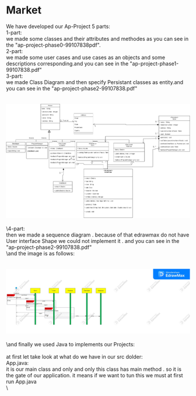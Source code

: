 # Market
We have developed our Ap-Project 5 parts:\
1-part:\
  we made some classes and their attributes and methodes as you can see in the "ap-project-phase0-99107838pdf".\
2-part:\
 we made some user cases and use cases as an objects and some descriptions corresponding.and you can see in the "ap-project-phase1-99107838.pdf"\
3-part:\
 we made Class Diagram and then specify Persistant classes as entity.and you can see in the "ap-project-phase2-99107838.pdf"\
 \
 \
 ![phase2](ap-project-phase2-99107838.png)
 \
 \
\4-part:\
   then we made a sequence diagram . because of that edrawmax do not have User interface Shape we could not implement it . and you can see in the "ap-project-phase2-99107838.pdf"\
   \and the image is as follows:\
   \
   \
![phase3](ap-project-phase3-99107838.jpg)
\
\
\and finally we used Java to implements our Projects:\
\
at first let take look at what do we have in our src dolder:\
App.java:\
it is our main class and only and only this class has main method . so it is the gate of our application. it means if we want to tun this we must at first run App.java\
\

